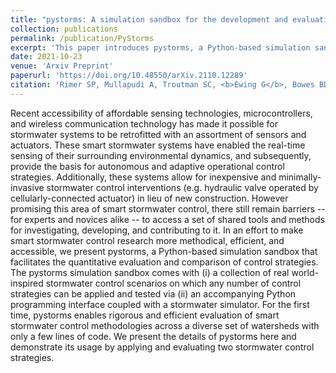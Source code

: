 ```yaml
---
title: "pystorms: A simulation sandbox for the development and evaluation of stormwater control algorithms"
collection: publications
permalink: /publication/PyStorms
excerpt: 'This paper introduces pystorms, a Python-based simulation sandbox that facilitates the quantitative evaluation and comparison of control strategies for smart stormwater control.'
date: 2021-10-23
venue: 'Arxiv Preprint'
paperurl: 'https://doi.org/10.48550/arXiv.2110.12289'
citation: 'Rimer SP, Mullapudi A, Troutman SC, <b>Ewing G</b>, Bowes BD, Akin AA, Sadler J, Kertesz R, McDonnell B, Montestruque L, Hathaway J. pystorms: A simulation sandbox for the development and evaluation of stormwater control algorithms. arXiv preprint arXiv:2110.12289. 2021 Oct 23.'
---
```


Recent accessibility of affordable sensing technologies, microcontrollers, and wireless communication technology has made it possible for stormwater systems to be retrofitted with an assortment of sensors and actuators. These smart stormwater systems have enabled the real-time sensing of their surrounding environmental dynamics, and subsequently, provide the basis for autonomous and adaptive operational control strategies. Additionally, these systems allow for inexpensive and minimally-invasive stormwater control interventions (e.g. hydraulic valve operated by cellularly-connected actuator) in lieu of new construction. However promising this area of smart stormwater control, there still remain barriers -- for experts and novices alike -- to access a set of shared tools and methods for investigating, developing, and contributing to it. In an effort to make smart stormwater control research more methodical, efficient, and accessible, we present pystorms, a Python-based simulation sandbox that facilitates the quantitative evaluation and comparison of control strategies. The pystorms simulation sandbox comes with (i) a collection of real world-inspired stormwater control scenarios on which any number of control strategies can be applied and tested via (ii) an accompanying Python programming interface coupled with a stormwater simulator. For the first time, pystorms enables rigorous and efficient evaluation of smart stormwater control methodologies across a diverse set of watersheds with only a few lines of code. We present the details of pystorms here and demonstrate its usage by applying and evaluating two stormwater control strategies. 